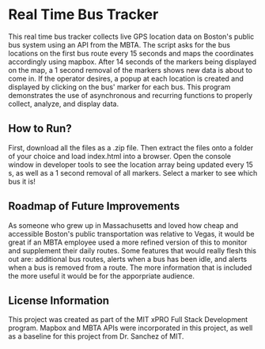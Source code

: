 # Real Time Bus Tracker
This real time bus tracker collects live GPS location data on Boston's public bus system using an API from the MBTA. The script asks for the bus locations on the first bus route every 15 seconds and maps the coordinates accordingly using mapbox. After 14 seconds of the markers being displayed on the map, a 1 second removal of the markers shows new data is about to come in. If the operator desires, a popup at each location is created and displayed by clicking on the bus' marker for each bus. This program demonstrates the use of asynchronous and recurring functions to properly collect, analyze, and display data.

## How to Run?
First, download all the files as a .zip file. Then extract the files onto a folder of your choice and load index.html into a browser. 
Open the console window in developer tools to see the location array being updated every 15 s, as well as a 1 second removal of all markers. Select a marker to see which bus it is!

## Roadmap of Future Improvements
As someone who grew up in Massachusetts and loved how cheap and accessible Boston's public transportation was relative to Vegas, it would be great if an MBTA employee used a more refined version of this to monitor and supplement their daily routes. Some features that would really flesh this out are: additional bus routes, alerts when a bus has been idle, and alerts when a bus is removed from a route. The more information that is included the more useful it would be for the apporpriate audience.

## License Information
This project was created as part of the MIT xPRO Full Stack Development program. Mapbox and MBTA APIs were incorporated in this project, as well as a baseline for this project from Dr. Sanchez of MIT. 

